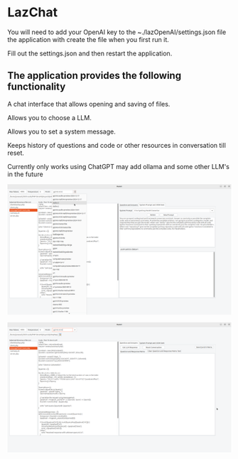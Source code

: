 # LazChat

You will need to add your OpenAI key to the ~./lazOpenAI/settings.json file the application with create the file when you first run it.

Fill out the settings.json and then restart the application.

## The application provides the following functionality

A chat interface that allows opening and saving of files.

Allows you to choose a LLM.

Allows you to set a system message.

Keeps history of questions and code or other resources in conversation till reset.

Currently only works using ChatGPT may add ollama and some other LLM's in the future

![Main Window 1](./MainWindow1.png)

![<Main Window 2](./MainWindow2.png)
